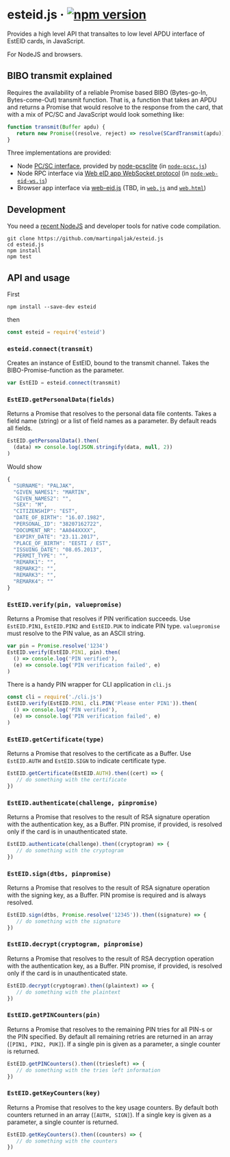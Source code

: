 # esteid.js &middot; [![npm version](https://badge.fury.io/js/esteid.svg)](https://badge.fury.io/js/esteid)
Provides a high level API that transaltes to low level APDU interface of EstEID cards, in JavaScript.

For NodeJS and browsers.

## BIBO transmit explained
Requires the availability of a reliable Promise based BIBO (Bytes-go-In, Bytes-come-Out) transmit function. That is, a function that takes an APDU and returns a Promise that would resolve to the response from the card, that with a mix of PC/SC and JavaScript would look something like:

```javascript
function transmit(Buffer apdu) {
   return new Promise((resolve, reject) => resolve(SCardTransmit(apdu)))
}
```
Three implementations are provided:

 - Node [PC/SC interface](https://msdn.microsoft.com/en-us/library/windows/desktop/aa379804(v=vs.85).aspx), provided by [node-pcsclite](https://github.com/santigimeno/node-pcsclite) (in [`node-pcsc.js`](./node-pcsc.js))
 - Node RPC interface via [Web eID app WebSocket protocol](https://github.com/web-eid/web-eid/wiki/MessagingAPI) (in [`node-web-eid-ws.js`](./node-web-eid-ws.js))
 - Browser app interface via [web-eid.js](https://github.com/web-eid/web-eid.js) (TBD, in [`web.js`](./web.js) and [`web.html`](./web.html))

## Development
You need a [recent NodeJS](https://nodejs.org/en/download/current/) and developer tools for native code compilation.

```shell
git clone https://github.com/martinpaljak/esteid.js
cd esteid.js
npm install
npm test
```

## API and usage
First
```shell
npm install --save-dev esteid
```
then

```javascript
const esteid = require('esteid')
```

### `esteid.connect(transmit)`
Creates an instance of EstEID, bound to the transmit channel. Takes the BIBO-Promise-function as the parameter.

```javascript
var EstEID = esteid.connect(transmit)
```

### `EstEID.getPersonalData(fields)`
Returns a Promise that resolves to the personal data file contents. Takes a field name (string) or a list of field names as a parameter. By default reads all fields.

```javascript
EstEID.getPersonalData().then(
  (data) => console.log(JSON.stringify(data, null, 2))
)
```
Would show
```javascript
{
  "SURNAME": "PALJAK",
  "GIVEN_NAMES1": "MARTIN",
  "GIVEN_NAMES2": "",
  "SEX": "M",
  "CITIZENSHIP": "EST",
  "DATE_OF_BIRTH": "16.07.1982",
  "PERSONAL_ID": "38207162722",
  "DOCUMENT_NR": "AA044XXXX",
  "EXPIRY_DATE": "23.11.2017",
  "PLACE_OF_BIRTH": "EESTI / EST",
  "ISSUING_DATE": "08.05.2013",
  "PERMIT_TYPE": "",
  "REMARK1": "",
  "REMARK2": "",
  "REMARK3": "",
  "REMARK4": ""
}
```

### `EstEID.verify(pin, valuepromise)`
Returns a Promise that resolves if PIN verification succeeds. Use `EstEID.PIN1`, `EstEID.PIN2` and `EstEID.PUK` to indicate PIN type. `valuepromise` must resolve to the PIN value, as an ASCII string.

```javascript
var pin = Promise.resolve('1234')
EstEID.verify(EstEID.PIN1, pin).then(
  () => console.log('PIN verified'),
  (e) => console.log('PIN verification failed', e)
)
```

There is a handy PIN wrapper for CLI application in `cli.js`

```javascript
const cli = require('./cli.js')
EstEID.verify(EstEID.PIN1, cli.PIN('Please enter PIN1')).then(
  () => console.log('PIN verified'),
  (e) => console.log('PIN verification failed', e)
)
```

### `EstEID.getCertificate(type)`
Returns a Promise that resolves to the certificate as a Buffer. Use `EstEID.AUTH` and `EstEID.SIGN` to indicate certificate type.

```javascript
EstEID.getCertificate(EstEID.AUTH).then((cert) => {
   // do something with the certificate
})
```

### `EstEID.authenticate(challenge, pinpromise)`
Returns a Promise that resolves to the result of RSA signature operation with the authentication key, as a Buffer.
PIN promise, if provided, is resolved only if the card is in unauthenticated state.

```javascript
EstEID.authenticate(challenge).then((cryptogram) => {
   // do something with the cryptogram
})
```

### `EstEID.sign(dtbs, pinpromise)`
Returns a Promise that resolves to the result of RSA signature operation with the signing key, as a Buffer.
PIN promise is required and is always resolved.

```javascript
EstEID.sign(dtbs, Promise.resolve('12345')).then((signature) => {
   // do something with the signature
})
```

### `EstEID.decrypt(cryptogram, pinpromise)`
Returns a Promise that resolves to the result of RSA decryption operation with the authentication key, as a Buffer.
PIN promise, if provided, is resolved only if the card is in unauthenticated state.

```javascript
EstEID.decrypt(cryptogram).then((plaintext) => {
   // do something with the plaintext
})
```

### `EstEID.getPINCounters(pin)`
Returns a Promise that resolves to the remaining PIN tries for all PIN-s or the PIN specified. By default all remaining retries are returned in an array (`[PIN1, PIN2, PUK]`). If a single pin is given as a parameter, a single counter is returned.

```javascript
EstEID.getPINCounters().then((triesleft) => {
   // do something with the tries left information
})
```

### `EstEID.getKeyCounters(key)`
Returns a Promise that resolves to the key usage counters. By default both counters returned in an array (`[AUTH, SIGN]`). If a single key is given as a parameter, a single counter is returned.

```javascript
EstEID.getKeyCounters().then((counters) => {
   // do something with the counters
})
```

